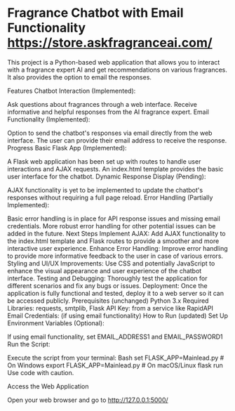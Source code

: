# Fragrance Chatbot with Email Functionality https://store.askfragranceai.com/

This project is a Python-based web application that allows you to interact with a fragrance expert AI and get recommendations on various fragrances. It also provides the option to email the responses.

Features
Chatbot Interaction (Implemented):

Ask questions about fragrances through a web interface.
Receive informative and helpful responses from the AI fragrance expert.
Email Functionality (Implemented):

Option to send the chatbot's responses via email directly from the web interface.
The user can provide their email address to receive the response.
Progress
Basic Flask App (Implemented):

A Flask web application has been set up with routes to handle user interactions and AJAX requests.
An index.html template provides the basic user interface for the chatbot.
Dynamic Response Display (Pending):

AJAX functionality is yet to be implemented to update the chatbot's responses without requiring a full page reload.
Error Handling (Partially Implemented):

Basic error handling is in place for API response issues and missing email credentials.
More robust error handling for other potential issues can be added in the future.
Next Steps
Implement AJAX: Add AJAX functionality to the index.html template and Flask routes to provide a smoother and more interactive user experience.
Enhance Error Handling: Improve error handling to provide more informative feedback to the user in case of various errors.
Styling and UI/UX Improvements: Use CSS and potentially JavaScript to enhance the visual appearance and user experience of the chatbot interface.
Testing and Debugging: Thoroughly test the application for different scenarios and fix any bugs or issues.
Deployment: Once the application is fully functional and tested, deploy it to a web server so it can be accessed publicly.
Prerequisites (unchanged)
Python 3.x
Required Libraries: requests, smtplib, Flask
API Key: from a service like RapidAPI
Email Credentials: (if using email functionality)
How to Run (updated)
Set Up Environment Variables (Optional):

If using email functionality, set EMAIL_ADDRESS1 and EMAIL_PASSWORD1
Run the Script:

Execute the script from your terminal:
Bash
set FLASK_APP=Mainlead.py  # On Windows
export FLASK_APP=Mainlead.py  # On macOS/Linux
flask run
Use code with caution.

Access the Web Application

Open your web browser and go to http://127.0.0.1:5000/

